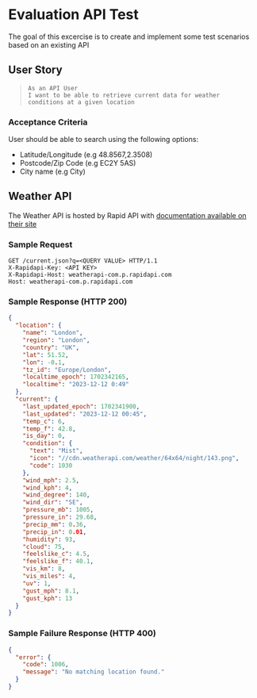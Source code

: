 # Evaluation API Test

The goal of this excercise is to create and implement some test scenarios based on an existing API

## User Story

>     As an API User
>     I want to be able to retrieve current data for weather conditions at a given location

### Acceptance Criteria

User should be able to search using the following options:

* Latitude/Longitude (e.g 48.8567,2.3508)
* Postcode/Zip Code (e.g EC2Y 5AS)
* City name (e.g City)

## Weather API

The Weather API is hosted by Rapid API with [documentation available on their site](https://rapidapi.com/weatherapi/api/weatherapi-com/)

### Sample Request

```
GET /current.json?q=<QUERY VALUE> HTTP/1.1
X-Rapidapi-Key: <API KEY>
X-Rapidapi-Host: weatherapi-com.p.rapidapi.com
Host: weatherapi-com.p.rapidapi.com
```

### Sample Response (HTTP 200)

```json
{
  "location": {
    "name": "London",
    "region": "London",
    "country": "UK",
    "lat": 51.52,
    "lon": -0.1,
    "tz_id": "Europe/London",
    "localtime_epoch": 1702342165,
    "localtime": "2023-12-12 0:49"
  },
  "current": {
    "last_updated_epoch": 1702341900,
    "last_updated": "2023-12-12 00:45",
    "temp_c": 6,
    "temp_f": 42.8,
    "is_day": 0,
    "condition": {
      "text": "Mist",
      "icon": "//cdn.weatherapi.com/weather/64x64/night/143.png",
      "code": 1030
    },
    "wind_mph": 2.5,
    "wind_kph": 4,
    "wind_degree": 140,
    "wind_dir": "SE",
    "pressure_mb": 1005,
    "pressure_in": 29.68,
    "precip_mm": 0.36,
    "precip_in": 0.01,
    "humidity": 93,
    "cloud": 75,
    "feelslike_c": 4.5,
    "feelslike_f": 40.1,
    "vis_km": 8,
    "vis_miles": 4,
    "uv": 1,
    "gust_mph": 8.1,
    "gust_kph": 13
  }
}
```

### Sample Failure Response (HTTP 400)

```json
{
  "error": {
    "code": 1006,
    "message": "No matching location found."
  }
}
```